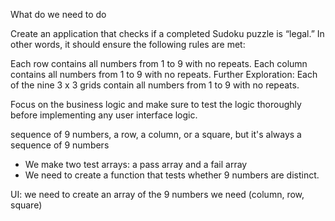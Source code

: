 What do we need to do

Create an application that checks if a completed Sudoku puzzle is “legal.” In other words, it should ensure the following rules are met:

Each row contains all numbers from 1 to 9 with no repeats.
Each column contains all numbers from 1 to 9 with no repeats.
Further Exploration: Each of the nine 3 x 3 grids contain all numbers from 1 to 9 with no repeats.

Focus on the business logic and make sure to test the logic thoroughly before implementing any user interface logic.

sequence of 9 numbers, a row, a column, or a square, but it's always a sequence of 9 numbers

- We make two test arrays: a pass array and a fail array
- We need to create a function that tests whether 9 numbers are distinct.



UI: we need to create an array of the 9 numbers we need (column, row, square)
